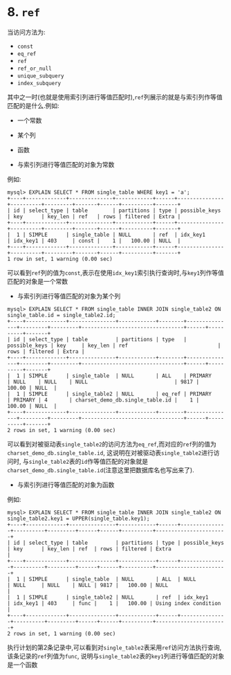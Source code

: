# 8. `ref`

当访问方法为:

- `const`
- `eq_ref`
- `ref`
- `ref_or_null`
- `unique_subquery`
- `index_subquery`

其中之一时(也就是使用索引列进行等值匹配时),`ref`列展示的就是与索引列作等值匹配的是什么.例如:

- 一个常数
- 某个列
- 函数

- 与索引列进行等值匹配的对象为常数

例如:

```
mysql> EXPLAIN SELECT * FROM single_table WHERE key1 = 'a';
+----+-------------+--------------+------------+------+---------------+----------+---------+-------+------+----------+-------+
| id | select_type | table        | partitions | type | possible_keys | key      | key_len | ref   | rows | filtered | Extra |
+----+-------------+--------------+------------+------+---------------+----------+---------+-------+------+----------+-------+
|  1 | SIMPLE      | single_table | NULL       | ref  | idx_key1      | idx_key1 | 403     | const |    1 |   100.00 | NULL  |
+----+-------------+--------------+------------+------+---------------+----------+---------+-------+------+----------+-------+
1 row in set, 1 warning (0.00 sec)
```

可以看到`ref`列的值为`const`,表示在使用`idx_key1`索引执行查询时,与`key1`列作等值匹配的对象是一个常数

- 与索引列进行等值匹配的对象为某个列

```
mysql> EXPLAIN SELECT * FROM single_table INNER JOIN single_table2 ON single_table.id = single_table2.id;
+----+-------------+---------------+------------+--------+---------------+---------+---------+---------------------------------+------+----------+-------+
| id | select_type | table         | partitions | type   | possible_keys | key     | key_len | ref                             | rows | filtered | Extra |
+----+-------------+---------------+------------+--------+---------------+---------+---------+---------------------------------+------+----------+-------+
|  1 | SIMPLE      | single_table  | NULL       | ALL    | PRIMARY       | NULL    | NULL    | NULL                            | 9817 |   100.00 | NULL  |
|  1 | SIMPLE      | single_table2 | NULL       | eq_ref | PRIMARY       | PRIMARY | 4       | charset_demo_db.single_table.id |    1 |   100.00 | NULL  |
+----+-------------+---------------+------------+--------+---------------+---------+---------+---------------------------------+------+----------+-------+
2 rows in set, 1 warning (0.00 sec)
```

可以看到对被驱动表`single_table2`的访问方法为`eq_ref`,而对应的`ref`列的值为`charset_demo_db.single_table.id`,
这说明在对被驱动表`single_table2`进行访问时,
与`single_table2`表的`id`作等值匹配的对象就是`charset_demo_db.single_table.id`(注意这里把数据库名也写出来了).

- 与索引列进行等值匹配的对象为函数

例如:

```
mysql> EXPLAIN SELECT * FROM single_table INNER JOIN single_table2 ON single_table2.key1 = UPPER(single_table.key1);
+----+-------------+---------------+------------+------+---------------+----------+---------+------+------+----------+-----------------------+
| id | select_type | table         | partitions | type | possible_keys | key      | key_len | ref  | rows | filtered | Extra                 |
+----+-------------+---------------+------------+------+---------------+----------+---------+------+------+----------+-----------------------+
|  1 | SIMPLE      | single_table  | NULL       | ALL  | NULL          | NULL     | NULL    | NULL | 9817 |   100.00 | NULL                  |
|  1 | SIMPLE      | single_table2 | NULL       | ref  | idx_key1      | idx_key1 | 403     | func |    1 |   100.00 | Using index condition |
+----+-------------+---------------+------------+------+---------------+----------+---------+------+------+----------+-----------------------+
2 rows in set, 1 warning (0.00 sec)
```

执行计划的第2条记录中,可以看到对`single_table2`表采用`ref`访问方法执行查询,该条记录的`ref`列值为`func`,
说明与`single_table2`表的`key1`列进行等值匹配的对象是一个函数
